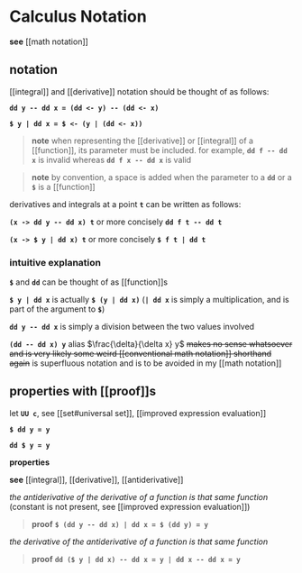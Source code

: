 # Calculus Notation

**see** [[math notation]]

## notation

[[integral]] and [[derivative]] notation should be thought of as follows:

**`dd y -- dd x = (dd <- y) -- (dd <- x)`**

**`$ y | dd x = $ <- (y | (dd <- x))`**

> **note** when representing the [[derivative]] or [[integral]] of a [[function]], its parameter must be included. for example, **`dd f -- dd x`** is invalid whereas **`dd f x -- dd x`** is valid

> **note** by convention, a space is added when the parameter to a **`dd`** or a **`$`** is a [[function]]

derivatives and integrals at a point **`t`** can be written as follows:

**`(x -> dd y -- dd x) t`** or more concisely **`dd f t -- dd t`**

**`(x -> $ y | dd x) t`** or more concisely **`$ f t | dd t`**

### intuitive explanation

**`$`** and **`dd`** can be thought of as [[function]]s

**`$ y | dd x`** is actually **`$ (y | dd x)`** (**`| dd x`** is simply a multiplication, and is part of the argument to **`$`**)

**`dd y -- dd x`** is simply a division between the two values involved

**`(dd -- dd x) y`** alias $\frac{\delta}{\delta x} y$ ~~makes no sense whatsoever and is very likely some weird [[conventional math notation]] shorthand again~~ is superfluous notation and is to be avoided in my [[math notation]]

## properties with [[proof]]s

let **`UU c`**, see [[set#universal set]], [[improved expression evaluation]]

**`$ dd y = y`**

**`dd $ y = y`**

**properties**

**see** [[integral]], [[derivative]], [[antiderivative]]

_the antiderivative of the derivative of a function is that same function_ (constant is not present, see [[improved expression evaluation]])

> **proof** **`$ (dd y -- dd x) | dd x = $ (dd y) = y`**

_the derivative of the antiderivative of a function is that same function_

> **proof** **`dd ($ y | dd x) -- dd x = y | dd x -- dd x = y`**
